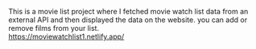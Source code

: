 This is a movie list project where I fetched movie watch list data from an external API and then displayed the data on the website. you can add or remove films from your list.  
         https://moviewatchlist1.netlify.app/     
  
